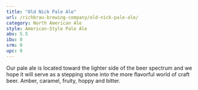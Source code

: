 ```yaml
---
title: "Old Nick Pale Ale"
url: /richbrau-brewing-company/old-nick-pale-ale/
category: North American Ale
style: American-Style Pale Ale
abv: 5.5
ibu: 0
srm: 0
upc: 0
---
```

Our pale ale is located toward the lighter side of the beer spectrum and we hope it will serve as a stepping stone into the more flavorful world of craft beer. Amber, caramel, fruity, hoppy and bitter.
